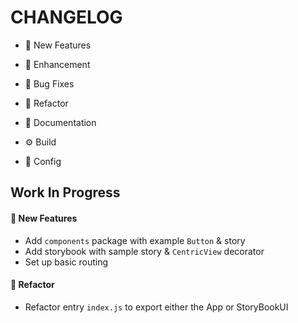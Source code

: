 # CHANGELOG

- :rocket: New Features

- :nail_care: Enhancement

- :bug: Bug Fixes

- :arrows_counterclockwise: Refactor

- :page_facing_up: Documentation

- :gear: Build

- :hammer: Config

## Work In Progress

#### :rocket: New Features

- Add `components` package with example `Button` & story
- Add storybook with sample story & `CentricView` decorator
- Set up basic routing

#### :arrows_counterclockwise: Refactor

- Refactor entry `index.js` to export either the App or StoryBookUI